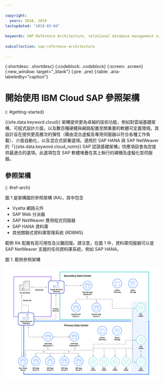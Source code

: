 ```yaml
---

copyright:
  years: 2018, 2019
lastupdated: "2019-03-04"

keywords: SAP Reference Architecture, relational database management systems, RDBMS, SAP Web Dispatcher, SAP NetWeaver Application Servers, application servers, database, high availability, disaster recovery

subcollection: sap-reference-architecture

---
```


{:shortdesc: .shortdesc}
{:codeblock: .codeblock}
{:screen: .screen}
{:new_window: target="_blank"}
{:pre: .pre}
{:table: .aria-labeledby="caption"}

# 開始使用 IBM Cloud SAP 參照架構
{: #getting-started}

{{site.data.keyword.cloud}} 架構提供更為卓越的技術功能，例如對雲端基礎架構、可程式設計介面，以及數百種硬體與網路配置至關重要的軟體可定義環境。其設計旨在提供更高層次的彈性（藉由混合虛擬及專用伺服器以符合各種工作負載）、介面自動化，以及混合式部署選項。適用於 SAP HANA 與 SAP NetWeaver 的「{{site.data.keyword.cloud_notm}} SAP 認證基礎架構」供應項目會為您提供最適合的選項。此選項包含 SAP 軟體堆疊在其上執行的祼機及虛擬化型伺服器。

## 參照架構
{: #ref-arch}

圖 1 是架構圖的參照架構 (RA)，其中包含

  * Vyatta 網路元件
  * SAP Web 分派器
  * SAP NetWeaver 應用程式伺服器
  * SAP HANA 資料庫
  * 其他關聯式資料庫管理系統 (RDBMS)

範例 RA 配置有高可用性及災難回復。請注意，在圖 1 中，資料庫伺服器可以是 SAP NetWeaver 支援的任何資料庫系統，例如 SAP HANA。

圖 1. 範例參照架構

![圖 1. 範例參照架構](/images/SAP-optimization-ref-architecture-20180527.png "範例參照架構")
